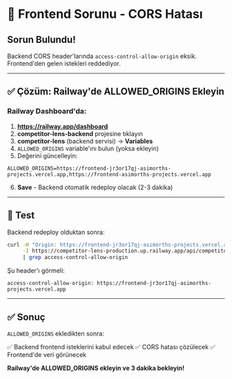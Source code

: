 # 🚨 Frontend Sorunu - CORS Hatası

## Sorun Bulundu!

Backend CORS header'larında `access-control-allow-origin` eksik. Frontend'den gelen istekleri reddediyor.

---

## ✅ Çözüm: Railway'de ALLOWED_ORIGINS Ekleyin

### Railway Dashboard'da:

1. **https://railway.app/dashboard**
2. **competitor-lens-backend** projesine tıklayın
3. **competitor-lens** (backend servisi) → **Variables**
4. `ALLOWED_ORIGINS` variable'ını bulun (yoksa ekleyin)
5. Değerini güncelleyin:

```
ALLOWED_ORIGINS=https://frontend-jr3or17qj-asimorths-projects.vercel.app,https://frontend-asimorths-projects.vercel.app
```

6. **Save** - Backend otomatik redeploy olacak (2-3 dakika)

---

## 🧪 Test

Backend redeploy olduktan sonra:

```bash
curl -H "Origin: https://frontend-jr3or17qj-asimorths-projects.vercel.app" \
     -I https://competitor-lens-production.up.railway.app/api/competitors \
     | grep access-control-allow-origin
```

Şu header'ı görmeli:
```
access-control-allow-origin: https://frontend-jr3or17qj-asimorths-projects.vercel.app
```

---

## ✅ Sonuç

`ALLOWED_ORIGINS` ekledikten sonra:

✅ Backend frontend isteklerini kabul edecek
✅ CORS hatası çözülecek
✅ Frontend'de veri görünecek

**Railway'de ALLOWED_ORIGINS ekleyin ve 3 dakika bekleyin!**


